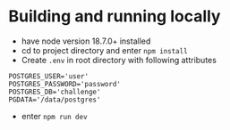 
# Building and running locally
- have node version 18.7.0+ installed
- cd to project directory and enter `npm install`
- Create `.env` in root directory with following attributes
``` 
POSTGRES_USER='user'
POSTGRES_PASSWORD='password'
POSTGRES_DB='challenge'
PGDATA='/data/postgres'
  ```
- enter `npm run dev`
